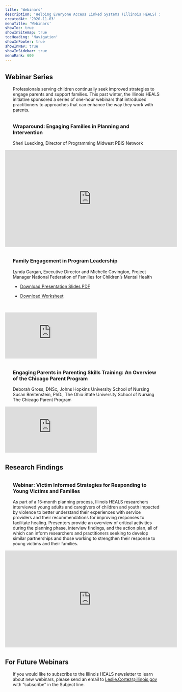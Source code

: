 ```yaml
---
title: 'Webinars'
description: 'Helping Everyone Access Linked Systems (Illinois HEALS) is multi-year initiative to address child and youth victimization.'
createdAt: '2020-11-03'
menuTitle: 'Webinars'
showToc: true
showInSitemap: true
tocHeading: 'Navigation'
showInFooter: true
showInNav: true
showInSidebar: true
menuRank: 600
---
```


<style>
h2 {margin-top: 35px !important;}
h2 ~ p, h3 ~ p{
  margin-left: 25px !important;
}
h3 {margin-top: 35px !important; margin-left: 25px;}
h2 ~ ul {margin-left: 25px; margin-bottom: 45px !important}
</style>

## Webinar Series

Professionals serving children continually seek improved strategies to engage parents and support families. This past winter, the Illinois HEALS initiative sponsored a series of one-hour webinars that introduced practitioners to approaches that can enhance the way they work with parents.

### Wraparound: Engaging Families in Planning and Intervention

Sheri Luecking, Director of Programming
Midwest PBIS Network

<div class="text-center mt-5 mb-5 embed" >
  <div class="videoWrapper" style="width: 100%; ">
           <iframe height="315" width="560" src="https://www.youtube.com/embed/amo4I3OIWIg" style="border: none  !important;" allow="accelerometer; autoplay; encrypted-media; gyroscope; picture-in-picture" allowfullscreen title="Engaging Families in Planning and Intervention Thumbnail">
           </iframe>
   </div>
</div>

### **Family Engagement in Program Leadership**

Lynda Gargan, Executive Director and Michelle Covington, Project Manager
National Federation of Families for Children’s Mental Health

- [Download Presentation Slides PDF](../Family+Engagement+IL+Heals.pdf)

- [Download Worksheet](../Family-Readiness-Worksheet.pdf)

<div class="text-center mt-5 mb-5 embed" >
   <div class="videoWrapper" style="width: 100%; ">
           <iframe src="https://www.youtube.com/embed/oe0XrrQHkuQ" allow="accelerometer; autoplay; encrypted-media; gyroscope; picture-in-picture" allowfullscreen title="Family Engagement in Program Leadership Thumbnail" style="border: none  !important;">
           </iframe>
   </div>
</div>

### **Engaging Parents in Parenting Skills Training: An Overview of the Chicago Parent Program**

Deborah Gross, DNSc, Johns Hopkins University School of Nursing
Susan Breitenstein, PhD., The Ohio State University School of Nursing
The Chicago Parent Program

<div class="text-center mt-5 mb-5 embed" >
   <div class="videoWrapper" style="width: 100%; ">
           <iframe src="https://www.youtube.com/embed/L6MMMccSUMk" style="border: none !important" allow="accelerometer; autoplay; encrypted-media; gyroscope; picture-in-picture" allowfullscreen title="Engaging Parents in Parenting Skills Training: An Overview of the Chicago Parent Program Thumbnail">
           </iframe>
   </div>
</div>

## Research Findings

### Webinar: Victim Informed Strategies for Responding to Young Victims and Families

As part of a 15-month planning process, Illinois HEALS researchers interviewed young adults and caregivers of children and youth impacted by violence to better understand their experiences with service providers and their recommendations for improving responses to facilitate healing. Presenters provide an overview of critical activities during the planning phase, interview findings, and the action plan, all of which can inform researchers and practitioners seeking to develop similar partnerships and those working to strengthen their response to young victims and their families.

<div class="text-center mt-5 mb-5 embed" >
   <div class="videoWrapper" style="width: 100%; ">
           <iframe height="315" width="560" src="https://www.youtube.com/embed/O87SVzBFbk8" style="border: none  !important;" allow="accelerometer; autoplay; encrypted-media; gyroscope; picture-in-picture" allowfullscreen title="Victim Informed Strategies for Responding to Young Victims and Families Thumbnail">
           </iframe>
   </div>
</div>

## For Future Webinars

If you would like to subscribe to the Illinois HEALS newsletter to learn about new webinars, please send an email to Leslie.Cortez@illinois.gov with “subscribe” in the Subject line.
